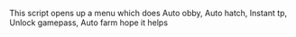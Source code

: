 This script opens up a menu which does
Auto obby, 
Auto hatch, 
Instant tp, 
Unlock gamepass, 
Auto farm 
hope it helps
